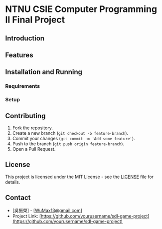 # NTNU CSIE Computer Programming II Final Project

## Introduction

## Features

## Installation and Running

### Requirements

### Setup

## Contributing

1. Fork the repository.
2. Create a new branch (`git checkout -b feature-branch`).
3. Commit your changes (`git commit -m 'Add some feature'`).
4. Push to the branch (`git push origin feature-branch`).
5. Open a Pull Request.

## License

This project is licensed under the MIT License - see the [LICENSE](LICENSE) file for details.

## Contact

- [吳振榮] - [WuMax13@gmail.com]
- Project Link: [https://github.com/yourusername/sdl-game-project](https://github.com/yourusername/sdl-game-project)

